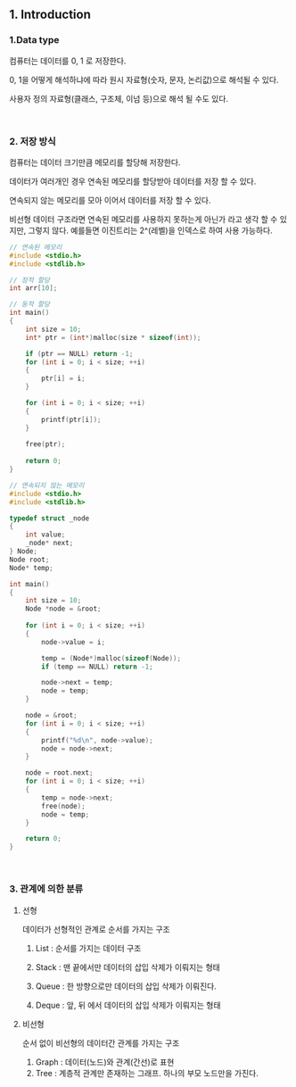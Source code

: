 ## 1. Introduction

### 1.Data type

컴퓨터는 데이터를 0, 1 로 저장한다.

0, 1을 어떻게 해석하냐에 따라 원시 자료형(숫자, 문자, 논리값)으로 해석될 수 있다.

사용자 정의 자료형(클래스, 구조체, 이넘 등)으로 해석 될 수도 있다.

<br>

### 2. 저장 방식

컴퓨터는 데이터 크기만큼 메모리를 할당해 저장한다.

데이터가 여러개인 경우 연속된 메모리를 할당받아 데이터를 저장 할 수 있다.

연속되지 않는 메모리를 모아 이어서 데이터를 저장 할 수 있다.

비선형 데이터 구조라면 연속된 메모리를 사용하지 못하는게 아닌가 라고 생각 할 수 있지만, 그렇지 않다. 예를들면 이진트리는 2^(레벨)을 인덱스로 하여 사용 가능하다.

```cpp
// 연속된 메모리
#include <stdio.h>
#include <stdlib.h>

// 정적 할당
int arr[10];

// 동적 할당
int main()
{
    int size = 10;
    int* ptr = (int*)malloc(size * sizeof(int));

    if (ptr == NULL) return -1;
    for (int i = 0; i < size; ++i)
    {
        ptr[i] = i;
    }

	for (int i = 0; i < size; ++i)
    {
        printf(ptr[i]);
    }
    
    free(ptr);
    
    return 0;
}
```

```cpp
// 연속되지 않는 메모리
#include <stdio.h>
#include <stdlib.h>

typedef struct _node
{
    int value;
    _node* next;
} Node;
Node root;
Node* temp;

int main()
{
    int size = 10;
    Node *node = &root;
    
    for (int i = 0; i < size; ++i)
    {
        node->value = i;

        temp = (Node*)malloc(sizeof(Node));
        if (temp == NULL) return -1;

        node->next = temp;
        node = temp;
    }

    node = &root;
    for (int i = 0; i < size; ++i)
    {
        printf("%d\n", node->value);
        node = node->next;
    }

    node = root.next;
    for (int i = 0; i < size; ++i)
    {
        temp = node->next;
        free(node);
        node = temp;
    }

    return 0;
}
```

<br>

### 3. 관계에 의한 분류

1. 선형

   데이터가 선형적인 관계로 순서를 가지는 구조

   1. List : 순서를 가지는 데이터 구조

   2. Stack : 맨 끝에서만 데이터의 삽입 삭제가 이뤄지는 형태

   3. Queue : 한 방향으로만 데이터의 삽입 삭제가 이뤄진다.

   4. Deque : 앞, 뒤 에서 데이터의 삽입 삭제가 이뤄지는 형태

2. 비선형

   순서 없이 비선형의 데이터간 관계를 가지는 구조

   1. Graph : 데이터(노드)와 관계(간선)로 표현
   2. Tree : 계층적 관계만 존재하는 그래프. 하나의 부모 노드만을 가진다.
